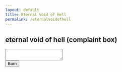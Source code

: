 ```yaml
---
layout: default
title: Eternal Void of Hell
permalink: /eternalvoidofhell
---
```


<script type="text/javascript" src="/scripts/hell.js"></script>

## eternal void of hell (complaint box)

<textarea class="hell" id="inputField"></textarea>
<br>
<button class="hell" onclick="scream()">Burn</button>